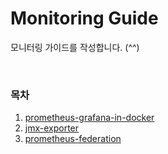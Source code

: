 # Monitoring Guide

모니터링 가이드를 작성합니다. (^^)

<br>

### 목차
1. [prometheus-grafana-in-docker](/prometheus-grafana-in-docker/)
2. [jmx-exporter](/jmx-exporter/)
3. [prometheus-federation](/prometheus-federation/)